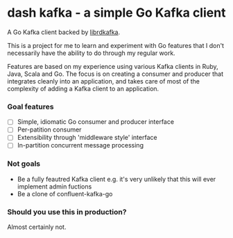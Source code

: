 # dash kafka - a simple Go Kafka client

A Go Kafka client backed by [librdkafka](https://github.com/edenhill/librdkafka).

This is a project for me to learn and experiment with Go features that I don't necessarily have the ability to do through my regular work.

Features are based on my experience using various Kafka clients in Ruby, Java, Scala and Go. The focus is on creating a consumer and producer that integrates cleanly into an application, and takes care of most of the complexity of adding a Kafka client to an application.

### Goal features

- [ ] Simple, idiomatic Go consumer and producer interface
- [ ] Per-patition consumer
- [ ] Extensibility through 'middleware style' interface
- [ ] In-partition concurrent message processing

### Not goals

- Be a fully feautred Kafka client e.g. it's very unlikely that this will ever implement admin fuctions
- Be a clone of confluent-kafka-go

### Should you use this in production?

Almost certainly not.
